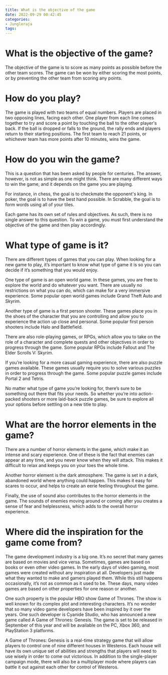 ```yaml
---
title: What is the objective of the game
date: 2022-09-29 00:42:45
categories:
- Jungleraja
tags:
---
```



# What is the objective of the game?

The objective of the game is to score as many points as possible before the other team scores. The game can be won by either scoring the most points, or by preventing the other team from scoring any points.

# How do you play?

The game is played with two teams of equal numbers. Players are placed in two opposing lines, facing each other. One player from each line comes together to try and score a point by touching the ball to the other player's back. If the ball is dropped or falls to the ground, the rally ends and players return to their starting positions. The first team to reach 21 points, or whichever team has more points after 10 minutes, wins the game.

#  How do you win the game?

This is a question that has been asked by people for centuries. The answer, however, is not as simple as one might think. There are many different ways to win the game, and it depends on the game you are playing.

For instance, in chess, the goal is to checkmate the opponent's king. In poker, the goal is to have the best hand possible. In Scrabble, the goal is to form words using all of your tiles.

Each game has its own set of rules and objectives. As such, there is no single answer to this question. To win a game, you must first understand the objective of the game and then play accordingly.

#  What type of game is it? 

There are different types of games that you can play. When looking for a new game to play, it’s important to know what type of game it is so you can decide if it’s something that you would enjoy.

One type of game is an open world game. In these games, you are free to explore the world and do whatever you want. There are usually no restrictions on what you can do, which can make for a very immersive experience. Some popular open world games include Grand Theft Auto and Skyrim.

Another type of game is a first person shooter. These games place you in the shoes of the character that you are controlling and allow you to experience the action up close and personal. Some popular first person shooters include Halo and Battlefield.

There are also role-playing games, or RPGs, which allow you to take on the role of a character and complete quests and other objectives in order to progress through the game. Some popular RPGs include Fallout and The Elder Scrolls V: Skyrim.

If you’re looking for a more casual gaming experience, there are also puzzle games available. These games usually require you to solve various puzzles in order to progress through the game. Some popular puzzle games include Portal 2 and Tetris.

No matter what type of game you’re looking for, there’s sure to be something out there that fits your needs. So whether you’re into action-packed shooters or more laid-back puzzle games, be sure to explore all your options before settling on a new title to play.

#  What are the horror elements in the game?

There are a number of horror elements in the game, which make it an intense and scary experience. One of these is the fact that enemies can appear at any time, and you never know when they will attack. This makes it difficult to relax and keeps you on your toes the whole time.

Another horror element is the dark atmosphere. The game is set in a dark, abandoned world where anything could happen. This makes it easy for scares to occur, and helps to create an eerie feeling throughout the game.

Finally, the use of sound also contributes to the horror elements in the game. The sounds of enemies moving around or coming after you creates a sense of fear and helplessness, which adds to the overall horror experience.

#  Where did the inspiration for the game come from?

The game development industry is a big one. It’s no secret that many games are based on movies and vice versa. Sometimes, games are based on books or even other video games. In the early days of video gaming, most games were created without any inspiration at all. Developers just made what they wanted to make and gamers played them. While this still happens occasionally, it’s not as common as it used to be. These days, many video games are based on other properties for one reason or another.

One such property is the popular HBO show Game of Thrones. The show is well known for its complex plot and interesting characters. It’s no wonder that so many video game developers have been inspired by it over the years. One such developer is Cyanide Studio, who has announced a new game called A Game of Thrones: Genesis. The game is set to be released in September of this year and will be available on the PC, Xbox 360, and PlayStation 3 platforms.

A Game of Thrones: Genesis is a real-time strategy game that will allow players to control one of nine different houses in Westeros. Each house will have its own unique set of abilities and strengths that players will need to use wisely in order to come out victorious. In addition to the single-player campaign mode, there will also be a multiplayer mode where players can battle it out against each other for control of Westeros.